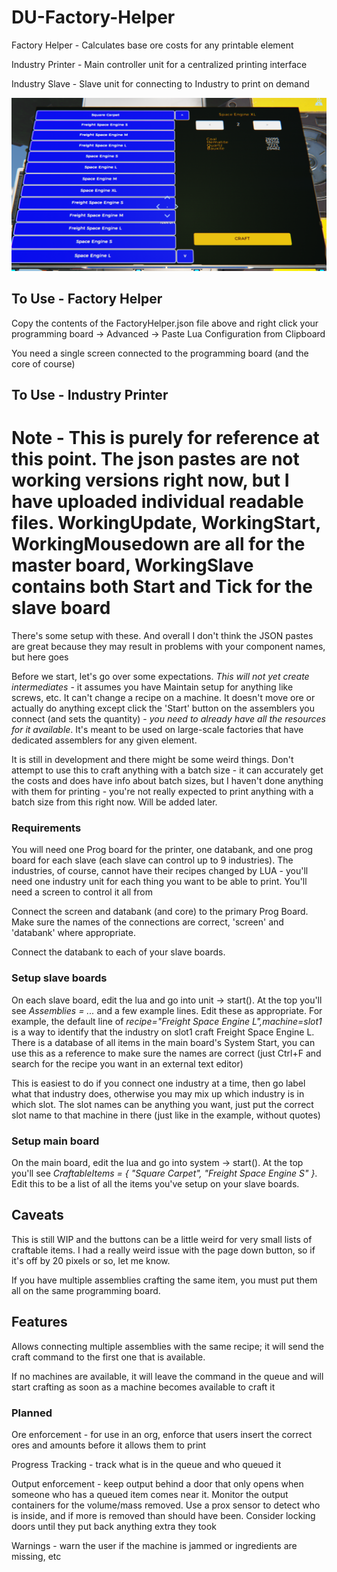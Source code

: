 # DU-Factory-Helper
Factory Helper - Calculates base ore costs for any printable element

Industry Printer - Main controller unit for a centralized printing interface

Industry Slave - Slave unit for connecting to Industry to print on demand

![Example](/FactoryPrinterExample.png)

## To Use - Factory Helper
Copy the contents of the FactoryHelper.json file above and right click your programming board -> Advanced -> Paste Lua Configuration from Clipboard

You need a single screen connected to the programming board (and the core of course)

## To Use - Industry Printer

# Note - This is purely for reference at this point.  The json pastes are not working versions right now, but I have uploaded individual readable files.  WorkingUpdate, WorkingStart, WorkingMousedown are all for the master board, WorkingSlave contains both Start and Tick for the slave board


There's some setup with these.  And overall I don't think the JSON pastes are great because they may result in problems with your component names, but here goes

Before we start, let's go over some expectations.  *This will not yet create intermediates* - it assumes you have Maintain setup for anything like screws, etc.  It can't change a recipe on a machine.  It doesn't move ore or actually do anything except click the 'Start' button on the assemblers you connect (and sets the quantity) - *you need to already have all the resources for it available*.  It's meant to be used on large-scale factories that have dedicated assemblers for any given element.  

It is still in development and there might be some weird things.  Don't attempt to use this to craft anything with a batch size - it can accurately get the costs and does have info about batch sizes, but I haven't done anything with them for printing - you're not really expected to print anything with a batch size from this right now.  Will be added later.  

### Requirements

You will need one Prog board for the printer, one databank, and one prog board for each slave (each slave can control up to 9 industries).  The industries, of course, cannot have their recipes changed by LUA - you'll need one industry unit for each thing you want to be able to print.  You'll need a screen to control it all from

Connect the screen and databank (and core) to the primary Prog Board.  Make sure the names of the connections are correct, 'screen' and 'databank' where appropriate.

Connect the databank to each of your slave boards.

### Setup slave boards

On each slave board, edit the lua and go into unit -> start().  At the top you'll see *Assemblies = ...* and a few example lines.  Edit these as appropriate.  For example, the default line of *recipe="Freight Space Engine L",machine=slot1* is a way to identify that the industry on slot1 craft Freight Space Engine L.  There is a database of all items in the main board's System Start, you can use this as a reference to make sure the names are correct (just Ctrl+F and search for the recipe you want in an external text editor)

This is easiest to do if you connect one industry at a time, then go label what that industry does, otherwise you may mix up which industry is in which slot.  The slot names can be anything you want, just put the correct slot name to that machine in there (just like in the example, without quotes)

### Setup main board

On the main board, edit the lua and go into system -> start().  At the top you'll see *CraftableItems = { "Square Carpet", "Freight Space Engine S" }*.  Edit this to be a list of all the items you've setup on your slave boards.


## Caveats

This is still WIP and the buttons can be a little weird for very small lists of craftable items.  I had a really weird issue with the page down button, so if it's off by 20 pixels or so, let me know.  

If you have multiple assemblies crafting the same item, you must put them all on the same programming board.

## Features

Allows connecting multiple assemblies with the same recipe; it will send the craft command to the first one that is available.  

If no machines are available, it will leave the command in the queue and will start crafting as soon as a machine becomes available to craft it

### Planned

Ore enforcement - for use in an org, enforce that users insert the correct ores and amounts before it allows them to print

Progress Tracking - track what is in the queue and who queued it

Output enforcement - keep output behind a door that only opens when someone who has a queued item comes near it.  Monitor the output containers for the volume/mass removed.  Use a prox sensor to detect who is inside, and if more is removed than should have been.  Consider locking doors until they put back anything extra they took

Warnings - warn the user if the machine is jammed or ingredients are missing, etc
